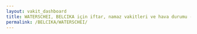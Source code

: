```yaml
---
layout: vakit_dashboard
title: WATERSCHEI, BELCIKA için iftar, namaz vakitleri ve hava durumu - ilçe/eyalet seç
permalink: /BELCIKA/WATERSCHEI/
---
```


<script type="text/javascript">
  var GLOBAL_COUNTRY = 'BELCIKA';
  var GLOBAL_CITY = 'WATERSCHEI';
  var GLOBAL_STATE = '';
  var lat = 72;
  var lon = 21;
</script>
